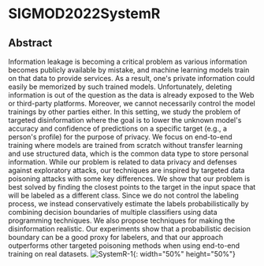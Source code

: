 # SIGMOD2022SystemR

## Abstract
Information leakage is becoming a critical problem as various information becomes publicly available by mistake, and machine learning models train on that data to provide services. As a result, one's private information could easily be memorized by such trained models. Unfortunately, deleting information is out of the question as the data is already exposed to the Web or third-party platforms. Moreover, we cannot necessarily control the model trainings by other parties either. In this setting, we study the problem of targeted disinformation where the goal is to lower the unknown model's accuracy and confidence of predictions on a specific target (e.g., a person's profile) for the purpose of privacy. We focus on end-to-end training where models are trained from scratch without transfer learning and use structured data, which is the common data type to store personal information. While our problem is related to data privacy and defenses against exploratory attacks, our techniques are inspired by targeted data poisoning attacks with some key differences. We show that our problem is best solved by finding the closest points to the target in the input space that will be labeled as a different class. Since we do not control the labeling process, we instead conservatively estimate the labels probabilistically by combining decision boundaries of multiple classifiers using data programming techniques. We also propose techniques for making the disinformation realistic. Our experiments show that a probabilistic decision boundary can be a good proxy for labelers, and that our approach outperforms other targeted poisoning methods when using end-to-end training on real datasets. 
![SystemR-1](https://user-images.githubusercontent.com/62869983/135008205-14d29dfa-5152-4530-aca3-b9e28a72a61a.png){: width="50%" height="50%"}
